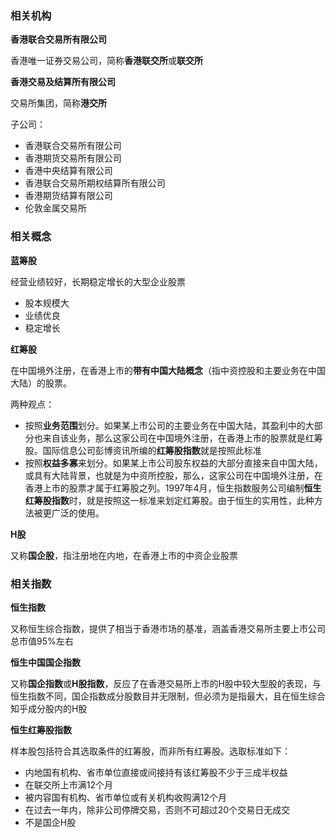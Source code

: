 ### 相关机构

**香港联合交易所有限公司**

香港唯一证券交易公司，简称**香港联交所**或**联交所**

**香港交易及结算所有限公司**

交易所集团，简称**港交所**

子公司：

* 香港联合交易所有限公司
* 香港期货交易所有限公司
* 香港中央结算有限公司
* 香港联合交易所期权结算所有限公司
* 香港期货结算有限公司
* 伦敦金属交易所

### 相关概念

**蓝筹股**

经营业绩较好，长期稳定增长的大型企业股票

* 股本规模大
* 业绩优良
* 稳定增长

**红筹股**

在中国境外注册，在香港上市的**带有中国大陆概念**（指中资控股和主要业务在中国大陆）的股票。

两种观点：

* 按照**业务范围**划分。如果某上市公司的主要业务在中国大陆，其盈利中的大部分也来自该业务，那么这家公司在中国境外注册，在香港上市的股票就是红筹股。国际信息公司彭博资讯所编的**红筹股指数**就是按照此标准
* 按照**权益多寡**来划分。如果某上市公司股东权益的大部分直接来自中国大陆，或具有大陆背景，也就是为中资所控股，那么，这家公司在中国境外注册，在香港上市的股票才属于红筹股之列。1997年4月，恒生指数服务公司编制**恒生红筹股指数**时，就是按照这一标准来划定红筹股。由于恒生的实用性，此种方法被更广泛的使用。

**H股**

又称**国企股**，指注册地在内地，在香港上市的中资企业股票



### 相关指数

**恒生指数**

又称恒生综合指数，提供了相当于香港市场的基准，涵盖香港交易所主要上市公司总市值95%左右

**恒生中国国企指数**

又称**国企指数**或**H股指数**，反应了在香港交易所上市的H股中较大型股的表现，与恒生指数不同，国企指数成分股数目并无限制，但必须为是指最大，且在恒生综合知乎成分股内的H股

**恒生红筹股指数**

样本股包括符合其选取条件的红筹股，而非所有红筹股。选取标准如下：

* 内地国有机构、省市单位直接或间接持有该红筹股不少于三成半权益
* 在联交所上市满12个月
* 被内容国有机构、省市单位或有关机构收购满12个月
* 在过去一年内，除非公司停牌交易，否则不可超过20个交易日无成交
* 不是国企H股